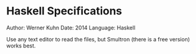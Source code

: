 Haskell Specifications
=========================
Author: Werner Kuhn
Date: 2014
Language: Haskell

Use any text editor to read the files, but Smultron (there is a free version) works best.